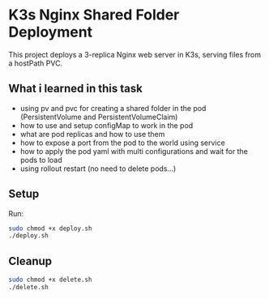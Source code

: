 # K3s Nginx Shared Folder Deployment

This project deploys a 3-replica Nginx web server in K3s, serving files from a hostPath PVC.

## What i learned in this task  
- using pv and pvc for creating a shared folder in the pod (PersistentVolume and PersistentVolumeClaim)
- how to use and setup configMap to work in the pod
- what are pod replicas and how to use them
- how to expose a port from the pod to the world using service
- how to apply the pod yaml with multi configurations and wait for the pods to load
- using rollout restart (no need to delete pods...)
  
## Setup

Run:

```bash
sudo chmod +x deploy.sh
./deploy.sh
```

## Cleanup
```bash
sudo chmod +x delete.sh
./delete.sh
```
